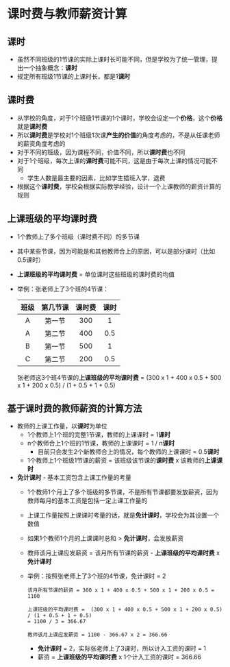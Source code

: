 # 课时费与教师薪资计算

## 课时
* 虽然不同班级的1节课的实际上课时长可能不同，但是学校为了统一管理，提出一个抽象概念：**课时**
* 规定所有班级1节课的上课时长，都是1**课时**

## 课时费
* 从学校的角度，对于1个班级1节课的1个课时，学校会设定一个**价格**，这个**价格**就是**课时费**
* 所以**课时费**是学校对1个班级1次课**产生的价值**的角度考虑的，不是从任课老师的薪资角度考虑的
* 对于不同的班级，因为课程不同，价值不同，所以**课时费**也不同
* 对于1个班级，每次上课的**课时费**可能不同，这是由于每次上课的情况可能不同
   * 学生人数是最主要的因素，比如学生插班入学，退费
* 根据这个**课时费**，学校会根据实际教学经验，设计一个上课教师的薪资计算的规则

## 上课班级的平均课时费
* 1个教师上了多个班级（课时费不同）的多节课
* 其中某些节课，因为可能是和其他教师合上的原因，可以是部分课时（比如0.5课时）
* **上课班级的平均课时费** = 单位课时这些班级的课时费的均值
* 举例：张老师上了3个班的4节课：
  
   | 班级 | 第几节课 | 课时费 | 课时 |
   | :--: | :--: | :--: | :--: |
   | A | 第一节 | 300 | 1 |
   | A | 第二节 | 400 | 0.5 |
   | B | 第一节 | 500 | 1 |
   | C | 第二节 | 200 | 0.5 |
   
   张老师这3个班4节课的**上课班级的平均课时费**
   = (300 x 1 + 400 x 0.5 + 500 x 1 + 200 x 0.5) / (1 + 0.5 + 1 + 0.5)

## 基于课时费的教师薪资的计算方法
* 教师的上课工作量，以**课时**为单位
   * 1个教师上1个班的完整1节课，教师的上课课时 = 1**课时**
   * n个教师合上1个班的1节课，教师的上课课时 = 1 / n**课时**
     * 目前只会发生2个新教师合上的情况，每个教师的上课课时 = 0.5**课时**
   * 1个教师上1个班级1节课的薪资 = 该班级该节课的**课时费** x 该教师的**上课课时**
* **免计课时** - 基本工资包含上课工作量的考量
   * 1个教师1个月上了多个班级的多节课，不是所有节课都要发放薪资，因为教师每月的基本工资是包括一定上课工作量的
   * 上课工作量按照上课课时考量的话，就是**免计课时**，学校会为其设置一个数值
   * 如果1个教师1个月的上课课时总和 > **免计课时**，会发放薪资
   * 教师该月上课应发薪资 = 该月所有节课的薪资 - **上课班级的平均课时费** x **免计课时**
   * 举例：按照张老师上了3个班的4节课，免计课时 = 2

         该月所有节课的薪资 = 300 x 1 + 400 x 0.5 + 500 x 1 + 200 x 0.5 = 1100
         
         上课班级的平均课时费 =  (300 x 1 + 400 x 0.5 + 500 x 1 + 200 x 0.5) / (1 + 0.5 + 1 + 0.5) 
         = 1100 / 3 = 366.67
         
         教师该月上课应发薪资 = 1100 - 366.67 x 2 = 366.66

      * **免计课时** = 2，实际张老师上了3课时，所以计入工资的课时 = 1
      * 薪资 = **上课班级的平均课时费** x  1个计入工资的课时 = 366.66
